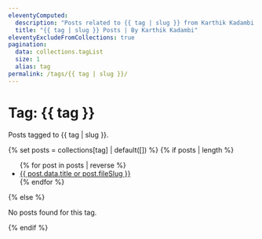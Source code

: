 ```yaml
---
eleventyComputed:
  description: "Posts related to {{ tag | slug }} from Karthik Kadambi."
  title: "{{ tag | slug }} Posts | By Karthik Kadambi"
eleventyExcludeFromCollections: true
pagination:
  data: collections.tagList
  size: 1
  alias: tag
permalink: /tags/{{ tag | slug }}/
---
```

<div class="section-inset">
  <h1 class="header-branding">Tag: {{ tag }}</h1>
  <p>Posts tagged to {{ tag | slug }}.</p>
</div>
{% set posts = collections[tag] | default([]) %}
{% if posts | length %}
<ul>
{% for post in posts | reverse %}
    <li>
      <a href="{{ post.url }}">{{ post.data.title or post.fileSlug }}</a>
    </li>
  {% endfor %}
</ul>
{% else %}
<p>No posts found for this tag.</p>
{% endif %}